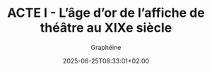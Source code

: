 ---
layout: post
title: "ACTE I - L’âge d’or de l’affiche de théâtre au XIXe siècle"
link: https://www.grapheine.com/histoire-du-graphisme/histoire-affiches-theatre-19e-siecle
author: "Graphéine"
published_date: "24/06/2025"
description: "Cet article est le second d’une série en VI actes de l’histoire de l’affiche de théâtre en France. Elle retrace l'origine des affiches de théâtre et leurs spécificités, miroir de notre société évoluant du tout texte à l'image, en passant par la création typographique et les supports numériques."
language: "fr"
categories: "Liens"
tags: "design graphisme"
og-tags: "design graphisme"
date: "2025-06-25T08:33:01+02:00"
permalink: /:categories/:year/:month/:day/:title/
---
